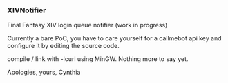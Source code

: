 ### XIVNotifier

Final Fantasy XIV login queue notifier
(work in progress)

Currently a bare PoC, you have to care yourself for a callmebot api key and configure it by editing the source code. 

compile / link with -lcurl using MinGW. Nothing more to say yet.

Apologies,
yours, Cynthia
